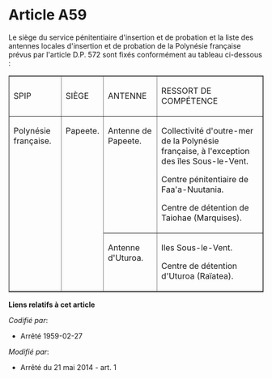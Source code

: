 # Article A59

Le siège du service pénitentiaire d'insertion et de probation et la liste des antennes locales d'insertion et de probation de
la Polynésie française prévus par l'article D.P. 572 sont fixés conformément au tableau ci-dessous :

<table cellpadding="0" cellspacing="0" border="1" align="center" width="700">
  <tbody>
    <tr>
      <td>

SPIP

</td>
      <td>

SIÈGE

</td>
      <td>

ANTENNE

</td>
      <td>

RESSORT DE COMPÉTENCE

</td>
    </tr>
    <tr>
      <td rowspan="2" valign="top">

Polynésie française.

</td>
      <td rowspan="2" valign="top">

Papeete.

</td>
      <td valign="top">

Antenne de Papeete.

</td>
      <td valign="top">

Collectivité d'outre-mer de la Polynésie française, à l'exception des îles Sous-le-Vent. 

Centre pénitentiaire de Faa'a-Nuutania. 

Centre de détention de Taiohae (Marquises).

</td>
    </tr>
    <tr>
      <td valign="top">

Antenne d'Uturoa. 

</td>
      <td valign="top">

Iles Sous-le-Vent. 

Centre de détention d'Uturoa (Raïatea).

</td>
    </tr>
  </tbody>
</table>

**Liens relatifs à cet article**

_Codifié par_:

  - Arrêté 1959-02-27

_Modifié par_:

  - Arrêté du 21 mai 2014 - art. 1
